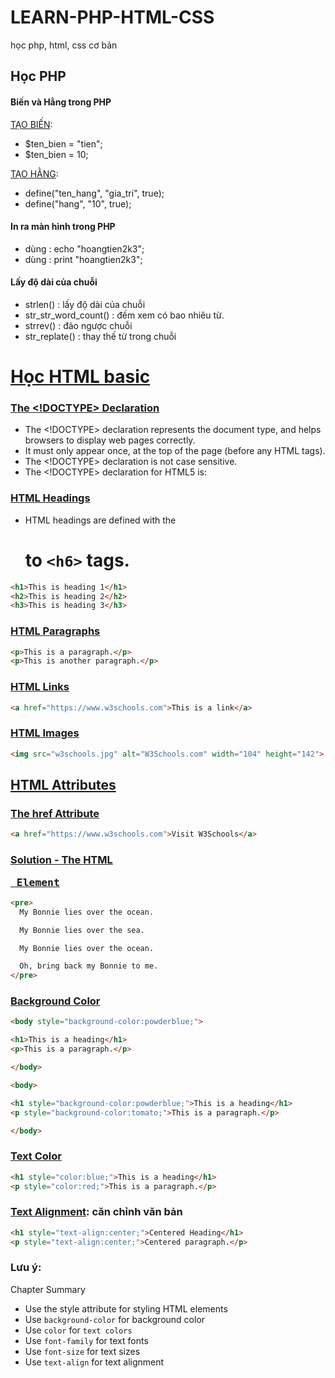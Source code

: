 # LEARN-PHP-HTML-CSS
học php, html, css cơ bản 


## Học PHP

#### Biến và Hằng trong PHP

[TẠO BIẾN]():
- $ten_bien = "tien";
- $ten_bien = 10;

[TẠO HẰNG]():
- define("ten_hang", "gia_tri", true);
- define("hang", "10", true);

#### In ra màn hình trong PHP
- dùng : echo "hoangtien2k3";
- dùng : print "hoangtien2k3";

#### Lấy độ dài của chuỗi
- strlen() : lấy độ dài của chuỗi
- str_str_word_count() : đếm xem có bao nhiêu từ.
- strrev() : đảo ngược chuỗi
- str_replate() : thay thế từ trong chuỗi



# [Học HTML basic]()

### [The <!DOCTYPE> Declaration]()
- The <!DOCTYPE> declaration represents the document type, and helps browsers to display web pages correctly.
- It must only appear once, at the top of the page (before any HTML tags).
- The <!DOCTYPE> declaration is not case sensitive.
- The <!DOCTYPE> declaration for HTML5 is:

### [HTML Headings]()
- HTML headings are defined with the <h1> to `<h6>` tags.

```html
<h1>This is heading 1</h1>
<h2>This is heading 2</h2>
<h3>This is heading 3</h3>
```

### [HTML Paragraphs]()

```html
<p>This is a paragraph.</p>
<p>This is another paragraph.</p>
```

### [HTML Links]()

```html
<a href="https://www.w3schools.com">This is a link</a>
```

### [HTML Images]()

```html
<img src="w3schools.jpg" alt="W3Schools.com" width="104" height="142">
```


## [HTML Attributes]()

### [The href Attribute]()
```html
<a href="https://www.w3schools.com">Visit W3Schools</a>
```


### [Solution - The HTML <pre> Element]()

```html
<pre>
  My Bonnie lies over the ocean.

  My Bonnie lies over the sea.

  My Bonnie lies over the ocean.

  Oh, bring back my Bonnie to me.
</pre>
```

### [Background Color]()

```html
<body style="background-color:powderblue;">

<h1>This is a heading</h1>
<p>This is a paragraph.</p>

</body>
```

```html
<body>

<h1 style="background-color:powderblue;">This is a heading</h1>
<p style="background-color:tomato;">This is a paragraph.</p>

</body>
```

### [Text Color]()

```html
<h1 style="color:blue;">This is a heading</h1>
<p style="color:red;">This is a paragraph.</p>
```


### [Text Alignment](): căn chỉnh văn bản

```html
<h1 style="text-align:center;">Centered Heading</h1>
<p style="text-align:center;">Centered paragraph.</p>
```

### Lưu ý:

Chapter Summary
- Use the style attribute for styling HTML elements
- Use `background-color` for background color
- Use `color` for `text colors`
- Use `font-family` for text fonts
- Use `font-size` for text sizes
- Use `text-align` for text alignment












